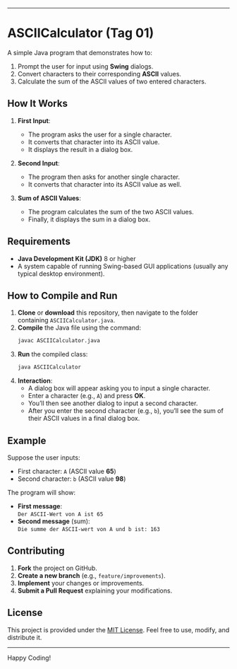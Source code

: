 
---

# ASCIICalculator (Tag 01)

A simple Java program that demonstrates how to:
1. Prompt the user for input using **Swing** dialogs.
2. Convert characters to their corresponding **ASCII** values.
3. Calculate the sum of the ASCII values of two entered characters.

## How It Works

1. **First Input**:  
   - The program asks the user for a single character.
   - It converts that character into its ASCII value.
   - It displays the result in a dialog box.

2. **Second Input**:  
   - The program then asks for another single character.
   - It converts that character into its ASCII value as well.

3. **Sum of ASCII Values**:  
   - The program calculates the sum of the two ASCII values.
   - Finally, it displays the sum in a dialog box.

## Requirements

- **Java Development Kit (JDK)** 8 or higher
- A system capable of running Swing-based GUI applications (usually any typical desktop environment).

## How to Compile and Run

1. **Clone** or **download** this repository, then navigate to the folder containing `ASCIICalculator.java`.
2. **Compile** the Java file using the command:
   ```bash
   javac ASCIICalculator.java
   ```
3. **Run** the compiled class:
   ```bash
   java ASCIICalculator
   ```
4. **Interaction**:
   - A dialog box will appear asking you to input a single character.  
   - Enter a character (e.g., `A`) and press **OK**.  
   - You’ll then see another dialog to input a second character.  
   - After you enter the second character (e.g., `b`), you’ll see the sum of their ASCII values in a final dialog box.

## Example

Suppose the user inputs:
- First character: `A` (ASCII value **65**)
- Second character: `b` (ASCII value **98**)

The program will show:
- **First message**:  
  `Der ASCII-Wert von A ist 65`
- **Second message** (sum):  
  `Die summe der ASCII-wert von A und b ist: 163`

## Contributing

1. **Fork** the project on GitHub.
2. **Create a new branch** (e.g., `feature/improvements`).
3. **Implement** your changes or improvements.
4. **Submit a Pull Request** explaining your modifications.

## License

This project is provided under the [MIT License](LICENSE). Feel free to use, modify, and distribute it.

---

Happy Coding!
